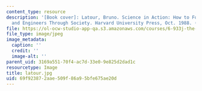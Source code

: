 ```yaml
---
content_type: resource
description: '[Book cover]: Latour, Bruno. Science in Action: How to Follow Scientists
  and Engineers Through Society. Harvard University Press, Oct. 1988. (Reprint edition)'
file: https://ol-ocw-studio-app-qa.s3.amazonaws.com/courses/6-933j-the-structure-of-engineering-revolutions-fall-2001/69f923872aae509f86a95bfe675ae20d_latour.jpg
file_type: image/jpeg
image_metadata:
  caption: ''
  credit: ''
  image-alt: ''
parent_uid: 3169a551-70f4-ac7d-33e0-9e825d2dad1c
resourcetype: Image
title: latour.jpg
uid: 69f92387-2aae-509f-86a9-5bfe675ae20d
---
```

